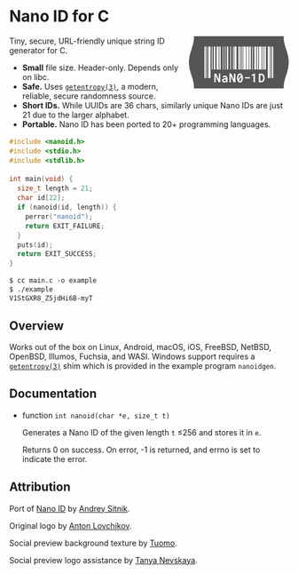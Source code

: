 # Nano ID for C

<img src="logo-small.svg" align="right" alt="Logo" width="180" height="94">

Tiny, secure, URL-friendly unique string ID generator for C.

- **Small** file size. Header-only. Depends only on libc.
- **Safe.** Uses [`getentropy(3)`][], a modern, reliable, secure randomness source.
- **Short IDs.** While UUIDs are 36 chars, similarly unique Nano IDs are just 21 due to the larger alphabet.
- **Portable.** Nano ID has been ported to 20+ programming languages.

```c
#include <nanoid.h>
#include <stdio.h>
#include <stdlib.h>

int main(void) {
  size_t length = 21;
  char id[22];
  if (nanoid(id, length)) {
    perror("nanoid");
    return EXIT_FAILURE;
  }
  puts(id);
  return EXIT_SUCCESS;
}
```

```
$ cc main.c -o example
$ ./example
V1StGXR8_Z5jdHi6B-myT
```

## Overview

Works out of the box on Linux, Android, macOS, iOS, FreeBSD, NetBSD, OpenBSD,
Illumos, Fuchsia, and WASI. Windows support requires a [`getentropy(3)`][] shim
which is provided in the example program `nanoidgen`.

## Documentation

- function `int nanoid(char *e, size_t t)`
  
  Generates a Nano ID of the given length `t` ≤256 and stores it in `e`.

  Returns 0 on success. On error, -1 is returned, and errno is set to indicate
  the error.

[`getentropy(3)`]: https://man7.org/linux/man-pages/man3/getentropy.3.html

## Attribution

Port of [Nano ID](https://github.com/ai/nanoid) by [Andrey Sitnik](https://sitnik.ru).

Original logo by [Anton Lovchikov](https://github.com/antiflasher).

Social preview background texture by [Tuomo](https://x.com/tuomodesign).

Social preview logo assistance by [Tanya Nevskaya](https://github.com/unparalloser).
